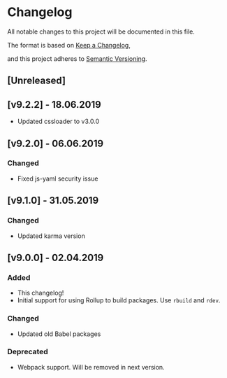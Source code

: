 # Changelog

All notable changes to this project will be documented in this file.

The format is based on [Keep a Changelog](https://keepachangelog.com/en/1.0.0/),

and this project adheres to [Semantic Versioning](https://semver.org/spec/v2.0.0.html).

## [Unreleased]

## [v9.2.2] - 18.06.2019

- Updated cssloader to v3.0.0

## [v9.2.0] - 06.06.2019

### Changed

- Fixed js-yaml security issue

## [v9.1.0] - 31.05.2019

### Changed

- Updated karma version

## [v9.0.0] - 02.04.2019

### Added

- This changelog!
- Initial support for using Rollup to build packages. Use `rbuild` and `rdev`.

### Changed

- Updated old Babel packages

### Deprecated

- Webpack support. Will be removed in next version.
